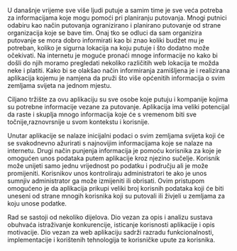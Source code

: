 U današnje vrijeme sve više ljudi putuje a samim time je sve veća potreba za informacijama koje mogu pomoći pri planiranju putovanja. Mnogi putnici odabiru kao način putovanja ogranizirano i planirano putovanje od strane organizacija koje se bave tim. Onaj tko se odluci da sam organizira putovanje se mora dobro informirati kao bi znao koliki budžet mu je potreban, koliko je sigurna lokacija na koju putuje i što dodatno može očekivati. Na internetu je moguće pronaći mnoge informacije no kako bi došli do njih moramo pregledati nekoliko različitih web lokacija te možda neke i platiti. Kako bi se olakšao način informiranja zamišljena je i realizirana aplikacija kojemu je namjena da pruži što više općenitih informacija o svim zemljama svijeta na jednom mjestu.

Ciljano tržište za ovu aplikaciju su sve osobe koje putuju i kompanije kojima su potrebne informacije vezane za putovanje. Aplikacija ima veliki potencijal da raste i skuplja mnogo informacija koje će s vremenom biti sve točnije,raznovrsnije u svom kontekstu i korisnije.

Unutar aplikacije se nalaze inicijalni podaci o svim  zemljama svijeta koji će se svakodnevno ažurirati s najnovijim informacijama koje se nalaze na internetu. Drugi način punjenja informacija je pomoću korisnika za koje je omogućen unos podataka putem aplikacije kroz njezino sučelje. Korisnik može unijeti samo jednu vrijednost po podatku i području ali je može promijeniti. Korisnikov unos kontroliraju administratori te ako je unos sumnjiv administrator ga može izmijeniti ili obrisati. Ovim pristupom omogućeno je da aplikacija prikupi veliki broj korisnih podataka koji će biti uneseni od strane mnogih korisnika koji su putovali ili živjeli u zemljama za koju unose podatke.

Rad se sastoji od nekoliko dijelova. Dio vezan za opis i analizu sustava obuhvaća istraživanje konkurencije, isticanje korisnosti aplikacije i opis motivacije. Dio vezan za web aplikaciju sadrži razradu funkcionalnosti, implementacije i korištenih tehnologija te korisničke upute  za korisnika.
